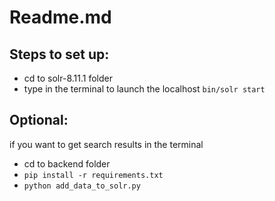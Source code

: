 # Readme.md
## Steps to set up:
- cd to solr-8.11.1 folder
- type in the terminal to launch the localhost `bin/solr start`

## Optional:
if you want to get search results in the terminal
- cd to backend folder
- `pip install -r requirements.txt`
- `python add_data_to_solr.py`
